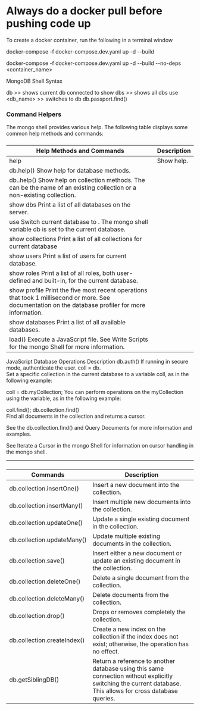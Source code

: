 <h1>Always do a docker pull before pushing code up</h1>

To create a docker container, run the following in a terminal window

docker-compose -f docker-compose.dev.yaml up -d --build


docker-compose -f docker-compose.dev.yaml up -d --build --no-deps <container_name>


MongoDB Shell Syntax

db >> shows current db connected to
show dbs >> shows all dbs
use <db_name> >> switches to db
db.passport.find()

<h3>Command Helpers</h3>
The mongo shell provides various help. The following table displays some common help methods and commands:

###
| Help Methods and Commands	|Description|
--------------------|--------------------
|help	|Show help.|
|db.help()	Show help for database methods.|
|db.<collection>.help()	Show help on collection methods. The <collection> can be the name of an existing collection or a non-existing collection.|
|show dbs	Print a list of all databases on the server.|
|use <db>	Switch current database to <db>. The mongo shell variable db is set to the current database.|
|show collections	Print a list of all collections for current database|
|show users	Print a list of users for current database.|
|show roles	Print a list of all roles, both user-defined and built-in, for the current database.|
|show profile	Print the five most recent operations that took 1 millisecond or more. See documentation on the database profiler for more information.|
|show databases	Print a list of all available databases.|
|load()	Execute a JavaScript file. See Write Scripts for the mongo Shell for more information.|

JavaScript Database Operations	Description
db.auth()	If running in secure mode, authenticate the user.
coll = db.<collection>	
Set a specific collection in the current database to a variable coll, as in the following example:

coll = db.myCollection;
You can perform operations on the myCollection using the variable, as in the following example:

coll.find();
db.collection.find()	
Find all documents in the collection and returns a cursor.

See the db.collection.find() and Query Documents for more information and examples.

See Iterate a Cursor in the mongo Shell for information on cursor handling in the mongo shell.

------------------------------
###
| Commands | Description |                     
------------- | -------------
|db.collection.insertOne() |	Insert a new document into the collection.|
|db.collection.insertMany()	|Insert multiple new documents into the collection.|
|db.collection.updateOne()	|Update a single existing document in the collection.|
|db.collection.updateMany()	|Update multiple existing documents in the collection.|
|db.collection.save()	|Insert either a new document or update an existing document in the collection.|
|db.collection.deleteOne()	|Delete a single document from the collection.|
|db.collection.deleteMany()	|Delete documents from the collection.|
|db.collection.drop()	|Drops or removes completely the collection.|
|db.collection.createIndex()	|Create a new index on the collection if the index does not exist; otherwise, the operation has no effect.|
|db.getSiblingDB()	|Return a reference to another database using this same connection without explicitly switching the current database. This allows for cross database queries.|
